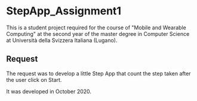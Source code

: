 # StepApp_Assignment1

This is a student project required for the course of "Mobile and Wearable Computing" at the second year of the master degree in Computer Science at Università della Svizzera Italiana (Lugano).

## Request

The request was to develop a little Step App that count the step taken after the user click on Start.

It was developed in October 2020.
